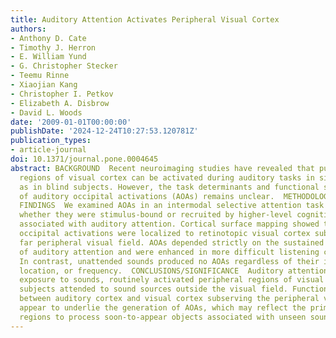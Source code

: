 ```yaml
---
title: Auditory Attention Activates Peripheral Visual Cortex
authors:
- Anthony D. Cate
- Timothy J. Herron
- E. William Yund
- G. Christopher Stecker
- Teemu Rinne
- Xiaojian Kang
- Christopher I. Petkov
- Elizabeth A. Disbrow
- David L. Woods
date: '2009-01-01T00:00:00'
publishDate: '2024-12-24T10:27:53.120781Z'
publication_types:
- article-journal
doi: 10.1371/journal.pone.0004645
abstract: BACKGROUND  Recent neuroimaging studies have revealed that putatively unimodal
  regions of visual cortex can be activated during auditory tasks in sighted as well
  as in blind subjects. However, the task determinants and functional significance
  of auditory occipital activations (AOAs) remains unclear.  METHODOLOGY/PRINCIPAL
  FINDINGS  We examined AOAs in an intermodal selective attention task to distinguish
  whether they were stimulus-bound or recruited by higher-level cognitive operations
  associated with auditory attention. Cortical surface mapping showed that auditory
  occipital activations were localized to retinotopic visual cortex subserving the
  far peripheral visual field. AOAs depended strictly on the sustained engagement
  of auditory attention and were enhanced in more difficult listening conditions.
  In contrast, unattended sounds produced no AOAs regardless of their intensity, spatial
  location, or frequency.  CONCLUSIONS/SIGNIFICANCE  Auditory attention, but not passive
  exposure to sounds, routinely activated peripheral regions of visual cortex when
  subjects attended to sound sources outside the visual field. Functional connections
  between auditory cortex and visual cortex subserving the peripheral visual field
  appear to underlie the generation of AOAs, which may reflect the priming of visual
  regions to process soon-to-appear objects associated with unseen sound sources.
---
```


